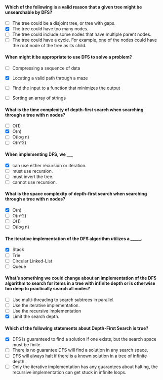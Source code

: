 #### Which of the following is a valid reason that a given tree might be unsearchable by DFS?

- [ ] The tree could be a disjoint tree, or tree with gaps.
- [x] The tree could have too many nodes.
- [ ] The tree could include some nodes that have multiple parent nodes.
- [ ] The tree could have a cycle. For example, one of the nodes could have the root node of the tree as its child.

#### When might it be appropriate to use DFS to solve a problem?

- [ ] Compressing a sequence of data
- [x] Locating a valid path through a maze
- [ ] Find the input to a function that minimizes the output
- [ ] Sorting an array of strings


#### What is the time complexity of depth-first search when searching through a tree with n nodes?

- [ ] O(1)
- [x] O(n)
- [ ] O(log n)
- [ ] O(n^2)

#### When implementing DFS, we ___

- [x] can use either recursion or iteration.
- [ ] must use recursion.
- [ ] must invert the tree.
- [ ] cannot use recursion.

#### What is the space complexity of depth-first search when searching through a tree with n nodes?

- [x] O(n)
- [ ] O(n^2)
- [ ] O(1)
- [ ] O(log n)

#### The iterative implementation of the DFS algorithm utilizes a _____.

- [x] Stack
- [ ] Trie
- [ ] Circular Linked-List
- [ ] Queue

#### What’s something we could change about an implementation of the DFS algorithm to search for items in a tree with infinite depth or is otherwise too deep to practically search all nodes?

- [ ] Use multi-threading to search subtrees in parallel.
- [ ] Use the iterative implementation.
- [ ] Use the recursive implementation
- [x] Limit the search depth.

#### Which of the following statements about Depth-First Search is true?

- [x] DFS is guaranteed to find a solution if one exists, but the search space must be finite.
- [ ] There is no guarantee DFS will find a solution in any search space.
- [ ] DFS will always halt if there is a known solution in a tree of infinite depth.
- [ ] Only the iterative implementation has any guarantees about halting, the recursive implementation can get stuck in infinite loops.
